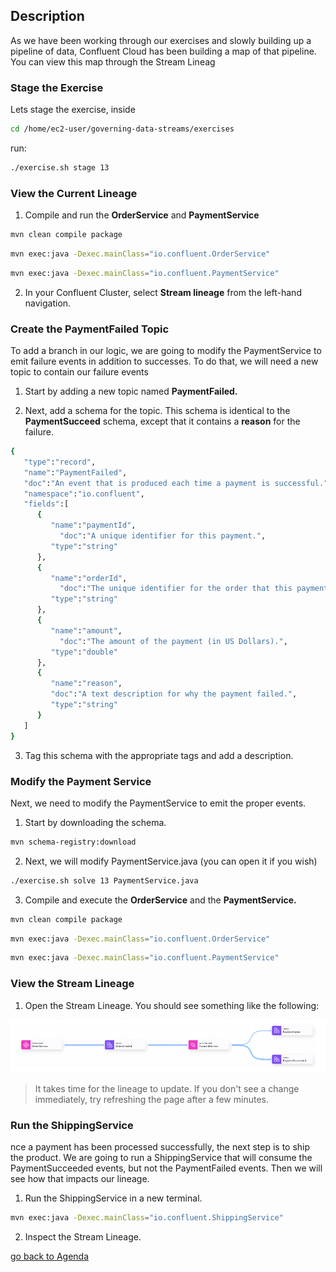 ## Description

As we have been working through our exercises and slowly building up a pipeline of data, Confluent Cloud has been building a map of that pipeline. You can view this map through the Stream Lineag

### Stage the Exercise

Lets stage the exercise, inside
```bash
cd /home/ec2-user/governing-data-streams/exercises
```
run:
```bash
./exercise.sh stage 13
```

### View the Current Lineage

1. Compile and run the **OrderService** and **PaymentService**

```bash
mvn clean compile package
```
```bash
mvn exec:java -Dexec.mainClass="io.confluent.OrderService"
```
```bash
mvn exec:java -Dexec.mainClass="io.confluent.PaymentService"
```

2. In your Confluent Cluster, select **Stream lineage** from the left-hand navigation.

### Create the PaymentFailed Topic

To add a branch in our logic, we are going to modify the PaymentService to emit failure events in addition to successes. To do that, we will need a new topic to contain our failure events

1. Start by adding a new topic named **PaymentFailed.**

2. Next, add a schema for the topic. This schema is identical to the **PaymentSucceed** schema, except that it contains a **reason** for the failure.

```bash
{
   "type":"record",
   "name":"PaymentFailed",
   "doc":"An event that is produced each time a payment is successful.",
   "namespace":"io.confluent",
   "fields":[
      {
         "name":"paymentId",
     	   "doc":"A unique identifier for this payment.",
         "type":"string"
      },
      {
         "name":"orderId",
    	   "doc":"The unique identifier for the order that this payment is attached to.",
         "type":"string"
      },
      {
         "name":"amount",
    	   "doc":"The amount of the payment (in US Dollars).",
         "type":"double"
      },
      {
         "name":"reason",
         "doc":"A text description for why the payment failed.",
         "type":"string"
      }
   ]
}	
```
3. Tag this schema with the appropriate tags and add a description.

### Modify the Payment Service

Next, we need to modify the PaymentService to emit the proper events.

1. Start by downloading the schema.

```bash
mvn schema-registry:download
```

2. Next, we will modify PaymentService.java (you can open it if you wish)

```bash
./exercise.sh solve 13 PaymentService.java
```
3. Compile and execute the **OrderService** and the **PaymentService.**

```bash
mvn clean compile package
```
```bash
mvn exec:java -Dexec.mainClass="io.confluent.OrderService"
```
```bash
mvn exec:java -Dexec.mainClass="io.confluent.PaymentService"
```
### View the Stream Lineage

1. Open the Stream Lineage. You should see something like the following:

<img src="img/lineage.png">

> It takes time for the lineage to update. If you don't see a change immediately, try refreshing the page after a few minutes.

### Run the ShippingService

nce a payment has been processed successfully, the next step is to ship the product. We are going to run a ShippingService that will consume the PaymentSucceeded events, but not the PaymentFailed events. Then we will see how that impacts our lineage.

1. Run the ShippingService in a new terminal.

```bash
mvn exec:java -Dexec.mainClass="io.confluent.ShippingService"
```

2. Inspect the Stream Lineage.


[go back to Agenda](https://github.com/jr-marquez/Workshop_Confluent/blob/main/README.md#confluent-hands-on-workshop)